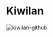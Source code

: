# Kiwilan

![kiwilan-github](https://user-images.githubusercontent.com/48261459/201463225-0a5a084e-df15-4b11-b1d2-40fafd3555cf.svg)
